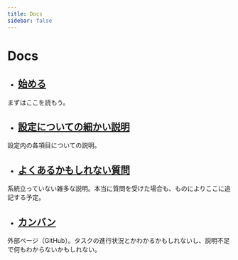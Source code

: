 ```yaml
---
title: Docs
sidebar: false
---
```


# Docs

* ## [始める](/docs/getting-started/)
まずはここを読もう。
* ## [設定についての細かい説明](http://example.com/)
設定内の各項目についての説明。
* ## [よくあるかもしれない質問](http://example.com/)
系統立っていない雑多な説明。本当に質問を受けた場合も、ものによりここに追記する予定。
* ## [カンバン](https://github.com/orgs/hiyok0/projects/1/views/1)
外部ページ（GitHub）。タスクの進行状況とかわかるかもしれないし、説明不足で何もわからないかもしれない。
